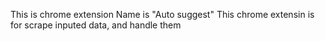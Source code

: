 This is chrome extension
Name is "Auto suggest"
This chrome extensin is for scrape inputed data, and handle them


